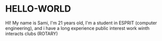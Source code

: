 # HELLO-WORLD
HI!
My name is Sami, I'm 21 years old, I'm a student in ESPRIT (computer engineering), and i have a long experience public interest work winth interacts clubs (ROTARY)  

